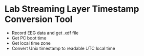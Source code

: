 # Lab Streaming Layer Timestamp Conversion Tool
- Record EEG data and get .xdf file
- Get PC boot time
- Get local time zone
- Convert Unix timestamp to readable UTC local time